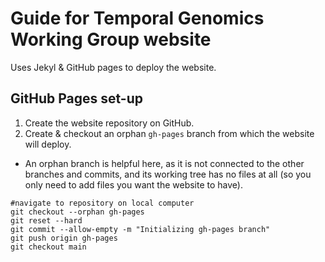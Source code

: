 # Guide for Temporal Genomics Working Group website

Uses Jekyl & GitHub pages to deploy the website.

## GitHub Pages set-up

1. Create the website repository on GitHub.
2. Create & checkout an orphan `gh-pages` branch from which the website will deploy.
  * An orphan branch is helpful here, as it is not connected to the other branches and commits, and its working tree has no files at all (so you only need to add files you want the website to have).

```git
#navigate to repository on local computer
git checkout --orphan gh-pages
git reset --hard
git commit --allow-empty -m "Initializing gh-pages branch"
git push origin gh-pages
git checkout main
```
